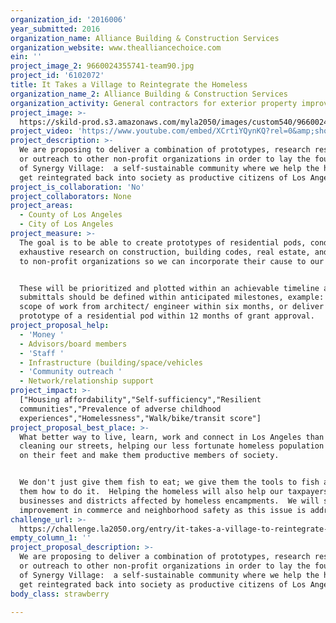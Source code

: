 ```yaml
---
organization_id: '2016006'
year_submitted: 2016
organization_name: Alliance Building & Construction Services
organization_website: www.thealliancechoice.com
ein: ''
project_image_2: 9660024355741-team90.jpg
project_id: '6102072'
title: It Takes a Village to Reintegrate the Homeless
organization_name_2: Alliance Building & Construction Services
organization_activity: General contractors for exterior property improvements
project_image: >-
  https://skild-prod.s3.amazonaws.com/myla2050/images/custom540/9660024355741-team90.jpg
project_video: 'https://www.youtube.com/embed/XCrtiYQynKQ?rel=0&amp;showinfo=0'
project_description: >-
  We are proposing to deliver a combination of prototypes, research results and/
  or outreach to other non-profit organizations in order to lay the foundations
  of Synergy Village:  a self-sustainable community where we help the homeless
  get reintegrated back into society as productive citizens of Los Angeles.
project_is_collaboration: 'No'
project_collaborators: None
project_areas:
  - County of Los Angeles
  - City of Los Angeles
project_measure: >-
  The goal is to be able to create prototypes of residential pods, conduct
  exhaustive research on construction, building codes, real estate, and outreach
  to non-profit organizations so we can incorporate their cause to our mission.


  These will be prioritized and plotted within an achievable timeline and
  submittals should be defined within anticipated milestones, example: deliver a
  scope of work from architect/ engineer within six months, or deliver a
  prototype of a residential pod within 12 months of grant approval.
project_proposal_help:
  - 'Money '
  - Advisors/board members
  - 'Staff '
  - Infrastructure (building/space/vehicles
  - 'Community outreach '
  - Network/relationship support
project_impact: >-
  ["Housing affordability","Self-sufficiency","Resilient
  communities","Prevalence of adverse childhood
  experiences","Homelessness","Walk/bike/transit score"]
project_proposal_best_place: >-
  What better way to live, learn, work and connect in Los Angeles than by
  cleaning our streets, helping our less fortunate homeless population get back
  on their feet and make them productive members of society.


  We don't just give them fish to eat; we give them the tools to fish and remind
  them how to do it.  Helping the homeless will also help our taxpayers;
  businesses and districts affected by homeless encampments.  We will see
  improvement in commerce and neighborhood safety as this issue is addressed.
challenge_url: >-
  https://challenge.la2050.org/entry/it-takes-a-village-to-reintegrate-the-homeless
empty_column_1: ''
project_proposal_description: >-
  We are proposing to deliver a combination of prototypes, research results and/
  or outreach to other non-profit organizations in order to lay the foundations
  of Synergy Village:  a self-sustainable community where we help the homeless
  get reintegrated back into society as productive citizens of Los Angeles.
body_class: strawberry

---
```

